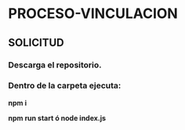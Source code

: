 # PROCESO-VINCULACION
## SOLICITUD

### Descarga el repositorio.

### Dentro de la carpeta ejecuta:

**npm i**

**npm run start ó node index.js**